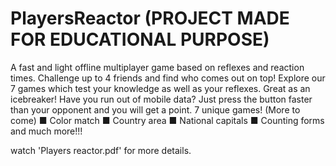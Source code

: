 # PlayersReactor (PROJECT MADE FOR EDUCATIONAL PURPOSE)
A fast and light offline multiplayer game based on reflexes and reaction
times.
Challenge up to 4 friends and find who comes out on top!
Explore our 7 games which test your knowledge as well as your reflexes.
Great as an icebreaker! Have you run out of mobile data? Just press the
button faster than your opponent and you will get a point.
7 unique games! (More to come)
■ Color match
■ Country area
■ National capitals
■ Counting forms and much more!!!

watch 'Players reactor.pdf' for more details.

